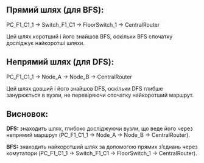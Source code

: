 ## Прямий шлях (для BFS):

PC_F1_C1_1 → Switch_F1_C1 → FloorSwitch_1 → CentralRouter

Цей шлях коротший і його знайшов BFS, оскільки BFS спочатку досліджує найкоротші шляхи.

## Непрямий шлях (для DFS):

PC_F1_C1_1 → Node_A → Node_B → CentralRouter

Цей шлях довший і його знайшов DFS, оскільки DFS глибше занурюється в вузли, не перевіряючи спочатку найкоротший маршрут.

## Висновок:
**DFS:** знаходить шлях, глибоко досліджуючи вузли, що веде його через непрямий маршрут (PC_F1_C1_1 → Node_A → Node_B → CentralRouter).

**BFS:** знаходить найкоротший шлях за допомогою прямих з’єднань через комутатори (PC_F1_C1_1 → Switch_F1_C1 → FloorSwitch_1 → CentralRouter).